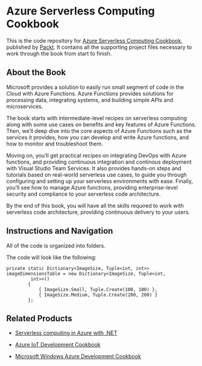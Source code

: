 # Azure Serverless Computing Cookbook
This is the code repository for [Azure Serverless Computing Cookbook](https://www.packtpub.com/virtualization-and-cloud/azure-serverless-computing-cookbook?utm_source=github&utm_medium=repository&utm_campaign=9781788390828), published by [Packt](https://www.packtpub.com/?utm_source=github). It contains all the supporting project files necessary to work through the book from start to finish.
## About the Book
Microsoft provides a solution to easily run small segment of code in the Cloud with Azure Functions. Azure Functions provides solutions for processing data, integrating systems, and building simple APIs and microservices.

The book starts with intermediate-level recipes on serverless computing along with some use cases on benefits and key features of Azure Functions. Then, we’ll deep dive into the core aspects of Azure Functions such as the services it provides, how you can develop and write Azure functions, and how to monitor and troubleshoot them.

Moving on, you’ll get practical recipes on integrating DevOps with Azure functions, and providing continuous integration and continous deployment with Visual Studio Team Services. It also provides hands-on steps and tutorials based on real-world serverless use cases, to guide you through configuring and setting up your serverless environments with ease. Finally, you’ll see how to manage Azure functions, providing enterprise-level security and compliance to your serverless code architecture.

By the end of this book, you will have all the skills required to work with serverless code architecture, providing continuous delivery to your users.

## Instructions and Navigation
All of the code is organized into folders.



The code will look like the following:
```
private static Dictionary<ImageSize, Tuple<int, int>> imageDimensionsTable = new Dictionary<ImageSize, Tuple<int,         
         int>>()
        {
            { ImageSize.Small, Tuple.Create(100, 100) },
            { ImageSize.Medium, Tuple.Create(200, 200) }
        };
```



## Related Products
* [Serverless computing in Azure with .NET](https://www.packtpub.com/application-development/serverless-computing-azure-and-net?utm_source=github&utm_medium=repository&utm_campaign=9781787288393)

* [Azure IoT Development Cookbook](https://www.packtpub.com/virtualization-and-cloud/azure-iot-development-cookbook?utm_source=github&utm_medium=repository&utm_campaign=9781787283008)

* [Microsoft Windows Azure Development Cookbook](https://www.packtpub.com/application-development/microsoft-windows-azure-development-cookbook?utm_source=github&utm_medium=repository&utm_campaign=9781849682220)



